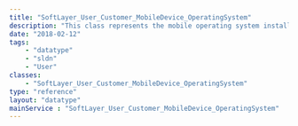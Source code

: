 ```yaml
---
title: "SoftLayer_User_Customer_MobileDevice_OperatingSystem"
description: "This class represents the mobile operating system installed on a user's registered mobile device. It assists us when determining the how to get a push notification to the user. "
date: "2018-02-12"
tags:
    - "datatype"
    - "sldn"
    - "User"
classes:
    - "SoftLayer_User_Customer_MobileDevice_OperatingSystem"
type: "reference"
layout: "datatype"
mainService : "SoftLayer_User_Customer_MobileDevice_OperatingSystem"
---
```

